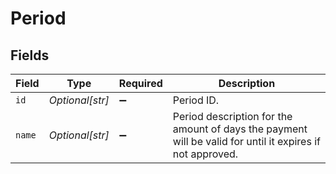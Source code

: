 # Period


## Fields

| Field                                                                                                     | Type                                                                                                      | Required                                                                                                  | Description                                                                                               |
| --------------------------------------------------------------------------------------------------------- | --------------------------------------------------------------------------------------------------------- | --------------------------------------------------------------------------------------------------------- | --------------------------------------------------------------------------------------------------------- |
| `id`                                                                                                      | *Optional[str]*                                                                                           | :heavy_minus_sign:                                                                                        | Period ID.                                                                                                |
| `name`                                                                                                    | *Optional[str]*                                                                                           | :heavy_minus_sign:                                                                                        | Period description for the amount of days the payment will be valid for until it expires if not approved. |